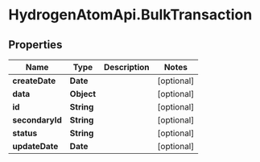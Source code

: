 # HydrogenAtomApi.BulkTransaction

## Properties
Name | Type | Description | Notes
------------ | ------------- | ------------- | -------------
**createDate** | **Date** |  | [optional] 
**data** | **Object** |  | [optional] 
**id** | **String** |  | [optional] 
**secondaryId** | **String** |  | [optional] 
**status** | **String** |  | [optional] 
**updateDate** | **Date** |  | [optional] 


